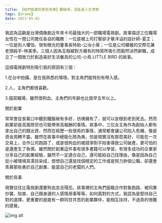 ```yaml
---
title: 【她們創業的那些鳥事】觀後感，混亂是人生常態
tags: [drama]
date: 2021-05-02
---
```

<!--truncate-->
我認為這齣是台灣偶像劇近年來卡司最強大的一部職場電視劇。故事描述三位職場女性在一間公司擔任各自的職務：一位是被上司打壓卻才華洋溢的設計師-夏芷；一位是別人懼怕、很有眼光的董事長特助-公冶小蔦；一位是公司櫃檯的交際花兼老頭殺手-林美季。三個人因為互相被對方擁有的特質所吸引而毅然決然辭職，成立了一間致力於創造美好生活餐具的公司-小鳥 LITTLE BIRD 的故事。

這個電視劇特別吸引我的原因有三個：

1.在台中拍攝，是在我熟悉的環境，對主角們能特別有帶入感。

2.人，主角們都很喜歡。

3.描寫職場，雖然很狗血，主角們的年齡也比我早五年以上。

關於創業

常常會從長輩口中聽到鐵飯碗有多好，彷彿擁有了，就可以安穩到老到死去。然而創業卻是高風險但也可能帶來高報酬的事情。故事中，三位女主角作為創始人都有拿出自己的錢出資，然而在經歷一些很鳥的事情，通常都會讓公司陷入危機，像是資金周轉不靈。雖然在故事中總能化險為夷，但是現實沒有那麼美好，可能在一次交易上，合作公司跑路了，或是很狗血的被競爭對手陷害導致公司破產，更可怕的是還產生了負債。雖然關於創業這件事有很多書籍可以學習，有很多成功的企業家分享自己的創業經驗，雖然不一定適合自己，還可能給自己找理由，像是因為自己從小被環境耳濡目染成，想想自己還是找個穩定的工作或是努力拚個公職，卻還會羨慕那些勇於自己創業、能當自己的老闆的人們。

關於鳥事

現實往往比電視劇還要狗血並且殘忍。故事裡的主角們面臨合作對象跑路、被同業抄襲、陷害、自己跟身邊的人感情用事等等。如何面對的方式，我認為是堅持自己對的選擇，更重要的是能有一群同甘共苦的創業夥伴，能相互扶持，不過真的很難的感覺。

![img alt](/img/blog/TheArcofLife.jpeg)